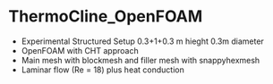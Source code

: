 # ThermoCline_OpenFOAM
- Experimental Structured Setup 0.3+1+0.3 m hieght 0.3m diameter
- OpenFOAM with CHT approach
- Main mesh with blockmesh and filler mesh with snappyhexmesh
- Laminar flow (Re = 18) plus heat conduction
